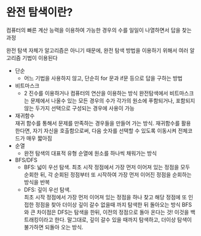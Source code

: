 # 완전 탐색이란?

컴퓨터의 빠른 계산 능력을 이용하여 가능한 경우의 수를 일일이 나열하면서 답을 찾는 과정

완전 탐색 자체가 알고리즘은 아니기 때문에, 완전 탐색 방법을 이용하기 위해서 여러 알고리즘 기법이 이용된다

- 단순  
     - 어느 기법을 사용하지 않고, 단순히 for 문과 if문 등으로 답을 구하는 방법
- 비트마스크  
    - 2 진수를 이용하거나 컴퓨터의 연산을 이용하는 방식 완전탐색에서 비트마스크는 문제에서 나올수 있는 모든 경우의 수가 각가의 원소에 푸함되거나, 포함되지 않는 두가지 선택으로 구성되는 경우에 사용이 가능 
- 재귀함수  
    재귀 함수를 통해서 문제를 만족하는 경우들을 만들어 가는 방식. 재귀함수를 활용 한다면, 자기 자신을 호출함으로써, 다음 숫자를 선택할 수 있도록 이동시켜 전체코드가 매우 짧아짐 
- 순열  
    - 완전 탐색의 대표적 유형 순열에 원소를 하나씩 채워가는 방식
- BFS/DFS  
    - BFS: 넓이 우선 탐색. 최초 시작 정점에서 가장 먼저 이어져 있는 정점을 모두 순회한 뒤, 각 순회된 정점부터 또 시작하여 가장 먼저 이어진 정점을 순회하는 방식을 반복  
    - DFS: 깊이 우선 탐색.  
    최초 시작 정점에서 가장 먼저 이어져 있는 정점을 하나 찾고 해당 정점에 또 인접한 정점을 찾아 더이상 깊이 갈수 없을때 까지 탐색한 뒤 돌아오는 방식 BFS 와 큰 차이점은 DFS는 탐색을 한뒤, 이전의 정점으로 돌아 온다는 것! 이것을 백트래킹이라고 한다. 말그대로, 깊이 갈수 있을 때까지 탐색하고, 더이상 탐색이 불가하면 되돌아 오는 방식.